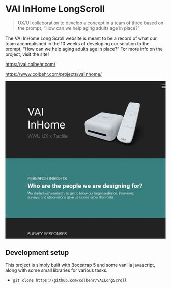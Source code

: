 # VAI InHome LongScroll

> UX/UI collaboration to develop a concept in a team of three based on the prompt, “How can we help aging adults age in place?” 


The VAI InHome Long Scroll website is meant to be a record of what our team accomplished in the 10 weeks of developing our solution to the prompt, “How can we help aging adults age in place?” For more info on the project, visit the site!

https://vai.colbehr.com/

https://www.colbehr.com/projects/vaiinhome/


![vai](vai.jpg)

## Development setup

This project is simply built with Bootstrap 5 and some vanilla javascript, along with some small libraries for various tasks.

- `git clone https://github.com/colbehr/VAILongScroll`




